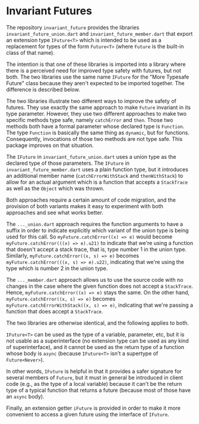 # Invariant Futures

The repository `invariant_future` provides the libraries
`invariant_future_union.dart` and `invariant_future_member.dart` that
export an extension type `IFuture<T>` which is intended to be used as a
replacement for types of the form `Future<T>` (where `Future` is the
built-in class of that name).

The intention is that one of these libraries is imported into a library
where there is a perceived need for improved type safety with futures, but
not both. The two libraries use the same name `IFuture` for the "More
Typesafe Future" class because they aren't expected to be imported
together. The difference is described below.

The two libraries illustrate two different ways to improve the safety of
futures. They use exactly the same approach to make `Future` invariant in
its type parameter. However, they use two different approaches to make two
specific methods type safe, namely `catchError` and `then`. Those two
methods both have a formal parameter whose declared type is `Function`.
The type `Function` is basically the same thing as `dynamic`, but for
functions. Consequently, invocations of those two methods are not type
safe. This package improves on that situation.

The `IFuture` in `invariant_future_union.dart` uses a union type as the
declared type of those parameters. The `IFuture` in
`invariant_future_member.dart` uses a plain function type, but it
introduces an additional member name (`catchErrorWithStack` and
`thenWithStack`) to allow for an actual argument which is a function that
accepts a `StackTrace` as well as the `Object` which was thrown.

Both approaches require a certain amount of code migration, and the
provision of both variants makes it easy to experiment with both approaches
and see what works better. 

The `..._union.dart` approach requires the function arguments to have a
suffix in order to indicate explicitly which variant of the union type is
being used for this call. So `myFuture.catchError((x) => e)` would become
`myFuture.catchError(((x) => e).u21)` to indicate that we're using a
function that doesn't accept a stack trace, that is, type number 1 in the
union type. Similarly, `myFuture.catchError((x, s) => e)` becomes
`myFuture.catchError(((x, s) => e).u22)`, indicating that we're using the
type which is number 2 in the union type.

The `..._member.dart` approach allows us to use the source code with no
changes in the case where the given function does not accept a
`StackTrace`. Hence, `myFuture.catchError((x) => e)` stays the same.
On the other hand, `myFuture.catchError((x, s) => e)` becomes
`myFuture.catchErrorWithStack((x, s) => e)`, indicating that we're
passing a function that does accept a `StackTrace`.

The two libraries are otherwise identical, and the following applies to
both.

`IFuture<T>` can be used as the type of a variable, parameter, etc, but it
is not usable as a superinterface (no extension type can be used as any
kind of superinterface), and it cannot be used as the return type of a
function whose body is `async` (because `IFuture<T>` isn't a supertype of
`Future<Never>`).

In other words, `IFuture` is helpful in that it provides a safer signature
for several members of `Future`, but it must in general be introduced in
client code (e.g., as the type of a local variable) because it can't be the
return type of a typical function that returns a future (because most of
those have an `async` body).

Finally, an extension getter `iFuture` is provided in order to make it more
convenient to access a given future using the interface of `IFuture`.
